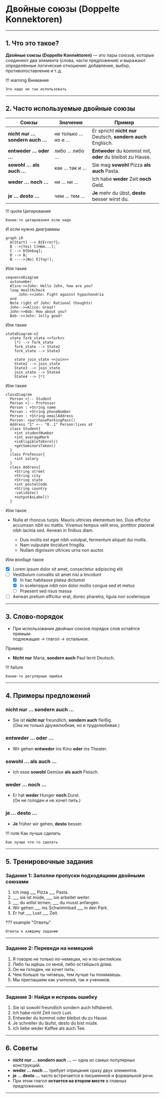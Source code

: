 # Двойные союзы (Doppelte Konnektoren)

---

## 1. Что это такое?

**Двойные союзы (Doppelte Konnektoren)** — это пары союзов, которые соединяют два элемента (слова, части предложения) и выражают определённые логические отношения: добавление, выбор, противопоставление и т. д.

!!! warning Внимание

    Это надо не так использовать

---

## 2. Часто используемые двойные союзы

| Союзы                     | Значение                         | Пример                                          |
|---------------------------|----------------------------------|-------------------------------------------------|
| **nicht nur … sondern auch …** | не только … но и …            | Er spricht **nicht nur** Deutsch, **sondern auch** Englisch. |
| **entweder … oder …**     | либо … либо …                   | **Entweder** du kommst mit, **oder** du bleibst zu Hause. |
| **sowohl … als auch …**   | как … так и …                   | Sie mag **sowohl** Pizza **als auch** Pasta.   |
| **weder … noch …**        | ни … ни …                       | Ich habe **weder** Zeit **noch** Geld.         |
| **je … desto …**          | чем … тем …                     | **Je** mehr du übst, **desto** besser wirst du. |

!!! quote Цитирования

    Какие-то цитирования если надо


И если нужно диаграммы

``` mermaid
graph LR
  A[Start] --> B{Error?};
  B -->|Yes| C[Hmm...];
  C --> D[Debug];
  D --> B;
  B ---->|No| E[Yay!];
```

Или такие

``` mermaid
sequenceDiagram
  autonumber
  Alice->>John: Hello John, how are you?
  loop Healthcheck
      John->>John: Fight against hypochondria
  end
  Note right of John: Rational thoughts!
  John-->>Alice: Great!
  John->>Bob: How about you?
  Bob-->>John: Jolly good!
```

Или такие

``` mermaid
stateDiagram-v2
  state fork_state <<fork>>
    [*] --> fork_state
    fork_state --> State2
    fork_state --> State3

    state join_state <<join>>
    State2 --> join_state
    State3 --> join_state
    join_state --> State4
    State4 --> [*]
```

Или такие

``` mermaid
classDiagram
  Person <|-- Student
  Person <|-- Professor
  Person : +String name
  Person : +String phoneNumber
  Person : +String emailAddress
  Person: +purchaseParkingPass()
  Address "1" <-- "0..1" Person:lives at
  class Student{
    +int studentNumber
    +int averageMark
    +isEligibleToEnrol()
    +getSeminarsTaken()
  }
  class Professor{
    +int salary
  }
  class Address{
    +String street
    +String city
    +String state
    +int postalCode
    +String country
    -validate()
    +outputAsLabel()  
  }
```

Или такое

- Nulla et rhoncus turpis. Mauris ultricies elementum leo. Duis efficitur
  accumsan nibh eu mattis. Vivamus tempus velit eros, porttitor placerat nibh
  lacinia sed. Aenean in finibus diam.

    * Duis mollis est eget nibh volutpat, fermentum aliquet dui mollis.
    * Nam vulputate tincidunt fringilla.
    * Nullam dignissim ultrices urna non auctor.

Или вообще такое

- [x] Lorem ipsum dolor sit amet, consectetur adipiscing elit
- [ ] Vestibulum convallis sit amet nisi a tincidunt
    * [x] In hac habitasse platea dictumst
    * [x] In scelerisque nibh non dolor mollis congue sed et metus
    * [ ] Praesent sed risus massa
- [ ] Aenean pretium efficitur erat, donec pharetra, ligula non scelerisque

---

## 3. Слово-порядок

- При использовании двойных союзов порядок слов остаётся прямым:  
  подлежащее → глагол → остальное.

Пример:  
- **Nicht nur** Maria, **sondern auch** Paul lernt Deutsch.

!!! failure
    
    Какие-то регулярные ошибки

---

## 4. Примеры предложений

### nicht nur … sondern auch …
- Sie ist **nicht nur** freundlich, **sondern auch** fleißig.  
(Она не только дружелюбная, но и трудолюбивая.)

### entweder … oder …
- Wir gehen **entweder** ins Kino **oder** ins Theater.

### sowohl … als auch …
- Ich esse **sowohl** Gemüse **als auch** Fleisch.

### weder … noch …
- Er hat **weder** Hunger **noch** Durst.  
(Он не голоден и не хочет пить.)

### je … desto …
- **Je** früher wir gehen, **desto** besser.

!!! note Как лучше сделать

    Как лучше что-то сделать

---

## 5. Тренировочные задания

### Задание 1: Заполни пропуски подходящими двойными союзами

1. Ich mag \_\_\_ Pizza \_\_\_ Pasta.  
2. \_\_\_ sie ist müde, \_\_\_ sie arbeitet weiter.  
3. \_\_\_ du willst lernen, \_\_\_ du musst anfangen.  
4. Wir gehen \_\_\_ ins Schwimmbad \_\_\_ in den Park.  
5. Er hat \_\_\_ Lust \_\_\_ Zeit.

??? example "Ответы"

    Ответы к каждому заданию

---

### Задание 2: Переведи на немецкий

1. Я говорю не только по-немецки, но и по-английски.  
2. Либо ты идёшь со мной, либо остаёшься дома.  
3. Он ни голоден, ни хочет пить.  
4. Чем больше ты читаешь, тем лучше ты понимаешь.  
5. Мы приглашаем как учителей, так и учеников.

---

### Задание 3: Найди и исправь ошибку

1. Sie ist sowohl freundlich sondern auch hilfsbereit.  
2. Ich habe nicht Zeit noch Lust.  
3. Entweder du kommst oder bleibst du zu Hause.  
4. Je schneller du läufst, desto du bist müde.  
5. Ich liebe weder Kaffee als auch Tee.

---

## 6. Советы

- **nicht nur … sondern auch …** — одна из самых популярных конструкций.  
- **weder … noch …** требует отрицания сразу двух элементов.  
- **je … desto …** часто встречается в письменной и формальной речи.  
- При этом глагол **остается на втором месте** в главных предложениях.

---

